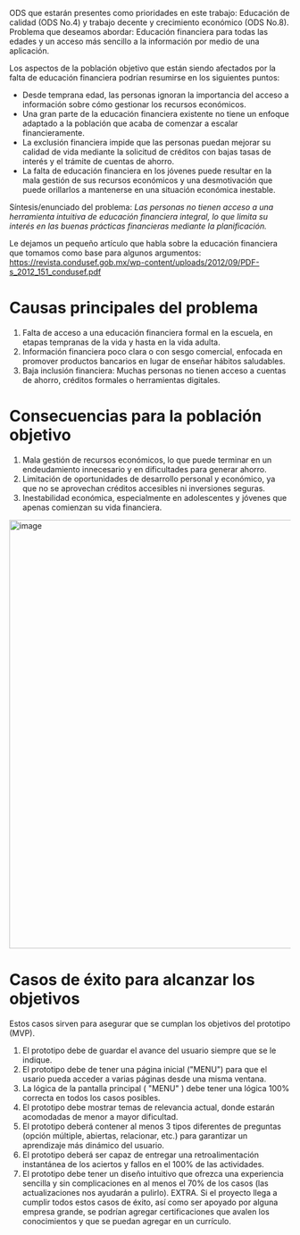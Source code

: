 ODS que estarán presentes como prioridades en este trabajo: Educación de calidad (ODS No.4) y trabajo decente y crecimiento económico (ODS No.8).
Problema que deseamos abordar: Educación financiera para todas las edades y un acceso más sencillo a la información por medio de una aplicación.

Los aspectos de la población objetivo que están siendo afectados por la falta de educación financiera podrían resumirse en los siguientes puntos:

- Desde temprana edad, las personas ignoran la importancia del acceso a información sobre cómo gestionar los recursos económicos.
- Una gran parte de la educación financiera existente no tiene un enfoque adaptado a la población que acaba de comenzar a escalar financieramente.
- La exclusión financiera impide que las personas puedan mejorar su calidad de vida mediante la solicitud de créditos con bajas tasas de interés y el trámite de cuentas de ahorro.
- La falta de educación financiera en los jóvenes puede resultar en la mala gestión de sus recursos económicos y una desmotivación que puede orillarlos a mantenerse en una situación económica inestable. 

Síntesis/enunciado del problema:
*Las personas no tienen acceso a una herramienta intuitiva de educación financiera integral, lo que limita su interés en las buenas prácticas financieras mediante la planificación.*

Le dejamos un pequeño artículo que habla sobre la educación financiera que tomamos como base para algunos argumentos: https://revista.condusef.gob.mx/wp-content/uploads/2012/09/PDF-s_2012_151_condusef.pdf 

# Causas principales del problema
1. Falta de acceso a una educación financiera formal en la escuela, en etapas tempranas de la vida y hasta en la vida adulta.
2. Información financiera poco clara o con sesgo comercial, enfocada en promover productos bancarios en lugar de enseñar hábitos saludables.
3. Baja inclusión financiera: Muchas personas no tienen acceso a cuentas de ahorro, créditos formales o herramientas digitales.

# Consecuencias para la población objetivo
1. Mala gestión de recursos económicos, lo que puede terminar en un endeudamiento innecesario y en dificultades para generar ahorro.
2. Limitación de oportunidades de desarrollo personal y económico, ya que no se aprovechan créditos accesibles ni inversiones seguras.
3. Inestabilidad económica, especialmente en adolescentes y jóvenes que apenas comienzan su vida financiera.

<img width="1024" height="768" alt="image" src="https://github.com/user-attachments/assets/865b3f49-2191-4133-910d-c14f698c7351" />

# Casos de éxito para alcanzar los objetivos

Estos casos sirven para asegurar que se cumplan los objetivos del prototipo (MVP).

1. El prototipo debe de guardar el avance del usuario siempre que se le indique.
2. El prototipo debe de tener una página inicial ("MENU") para que el usario pueda acceder a varias páginas desde una misma ventana.
3. La lógica de la pantalla principal ( "MENU" ) debe tener una lógica 100% correcta en todos los casos posibles.
4. El prototipo debe mostrar temas de relevancia actual, donde estarán acomodadas de menor a mayor dificultad.
5. El prototipo deberá contener al menos 3 tipos diferentes de preguntas (opción múltiple, abiertas, relacionar, etc.) para garantizar un aprendizaje más dinámico del usuario.
6. El prototipo deberá ser capaz de entregar una retroalimentación instantánea de los aciertos y fallos en el 100% de las actividades.
7. El prototipo debe tener un diseño intuitivo que ofrezca una experiencia sencilla y sin complicaciones en al menos el 70% de los casos (las actualizaciones nos ayudarán a pulirlo).
EXTRA. Si el proyecto llega a cumplir todos estos casos de éxito, así como ser apoyado por alguna empresa grande, se podrían agregar certificaciones que avalen los conocimientos y que se puedan agregar en un currículo.
